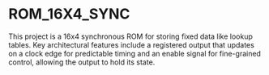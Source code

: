 # ROM_16X4_SYNC
This project is a 16x4 synchronous ROM for storing fixed data like lookup tables. Key architectural features include a registered output that updates on a clock edge for predictable timing and an enable signal for fine-grained control, allowing the output to hold its state.
